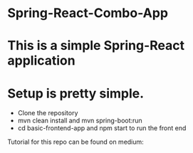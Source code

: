 # Spring-React-Combo-App

# This is a simple Spring-React application

# Setup is pretty simple.
- Clone the repository
- mvn clean install and mvn spring-boot:run
- cd basic-frontend-app and npm start to run the front end

Tutorial for this repo can be found on medium: 

